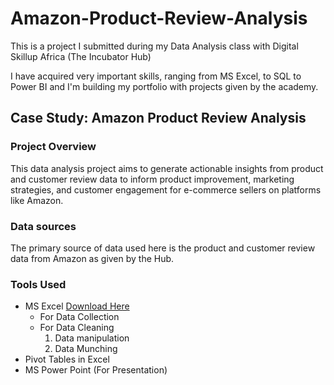 # Amazon-Product-Review-Analysis
This is a project I submitted during my Data Analysis class with Digital Skillup Africa (The Incubator Hub)

I have acquired very important skills, ranging from MS Excel, to SQL to Power BI and I'm building my portfolio with projects given by the academy.

## Case Study: Amazon Product Review Analysis

### Project Overview

This data analysis project aims to generate actionable insights from product and customer review data to inform product improvement, marketing strategies, and customer engagement for e-commerce sellers on platforms like Amazon.

### Data sources

The primary source of data used here is the product and customer review data from Amazon as given by the Hub.

### Tools Used 

- MS Excel [Download Here](https://www.microsoft.com/en-us/microsoft-365/excel)
    - For Data Collection
    - For Data Cleaning
      1. Data manipulation
      2. Data Munching
- Pivot Tables in Excel
- MS Power Point (For Presentation)


